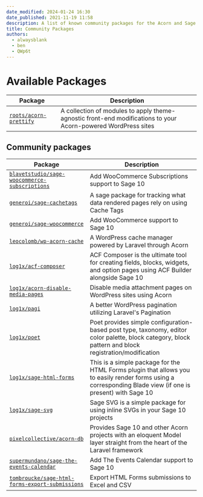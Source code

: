 ```yaml
---
date_modified: 2024-01-24 16:30
date_published: 2021-11-19 11:58
description: A list of known community packages for the Acorn and Sage ecosystem, such as adding WooCommerce support to Sage.
title: Community Packages
authors:
  - alwaysblank
  - ben
  - QWp6t
---
```


# Available Packages

| Package | Description |
| ----------- | ----------- |
| [`roots/acorn-prettify`](https://github.com/roots/acorn-prettify) | A collection of modules to apply theme-agnostic front-end modifications to your Acorn-powered WordPress sites |

## Community packages

| Package | Description |
| ----------- | ----------- |
| [`blavetstudio/sage-woocommerce-subscriptions`](https://github.com/blavetstudio/sage-woocommerce-subscriptions) | Add WooCommerce Subscriptions support to Sage 10 |
| [`generoi/sage-cachetags`](https://github.com/generoi/sage-cachetags) | A sage package for tracking what data rendered pages rely on using Cache Tags |
| [`generoi/sage-woocommerce`](https://github.com/generoi/sage-woocommerce) | Add WooCommerce support to Sage 10 |
| [`leocolomb/wp-acorn-cache`](https://github.com/LeoColomb/wp-acorn-cache) | A WordPress cache manager powered by Laravel through Acorn |
| [`log1x/acf-composer`](https://github.com/log1x/acf-composer) | ACF Composer is the ultimate tool for creating fields, blocks, widgets, and option pages using ACF Builder alongside Sage 10 |
| [`log1x/acorn-disable-media-pages`](https://github.com/log1x/acorn-disable-media-pages) | Disable media attachment pages on WordPress sites using Acorn |
| [`log1x/pagi`](https://github.com/log1x/pagi) | A better WordPress pagination utilizing Laravel's Pagination |
| [`log1x/poet`](https://github.com/log1x/poet) | Poet provides simple configuration-based post type, taxonomy, editor color palette, block category, block pattern and block registration/modification |
| [`log1x/sage-html-forms`](https://github.com/log1x/sage-html-forms) | This is a simple package for the HTML Forms plugin that allows you to easily render forms using a corresponding Blade view (if one is present) with Sage 10 |
| [`log1x/sage-svg`](https://github.com/log1x/sage-svg) | Sage SVG is a simple package for using inline SVGs in your Sage 10 projects |
| [`pixelcollective/acorn-db`](https://github.com/pixelcollective/acorn-db) | Provides Sage 10 and other Acorn projects with an eloquent Model layer straight from the heart of the Laravel framework |
| [`supermundano/sage-the-events-calendar`](https://github.com/supermundano/sage-the-events-calendar) | Add The Events Calendar support to Sage 10 |
| [`tombroucke/sage-html-forms-export-submissions`](https://github.com/tombroucke/sage-html-forms-export-submissions) | Export HTML Forms submissions to Excel and CSV |
